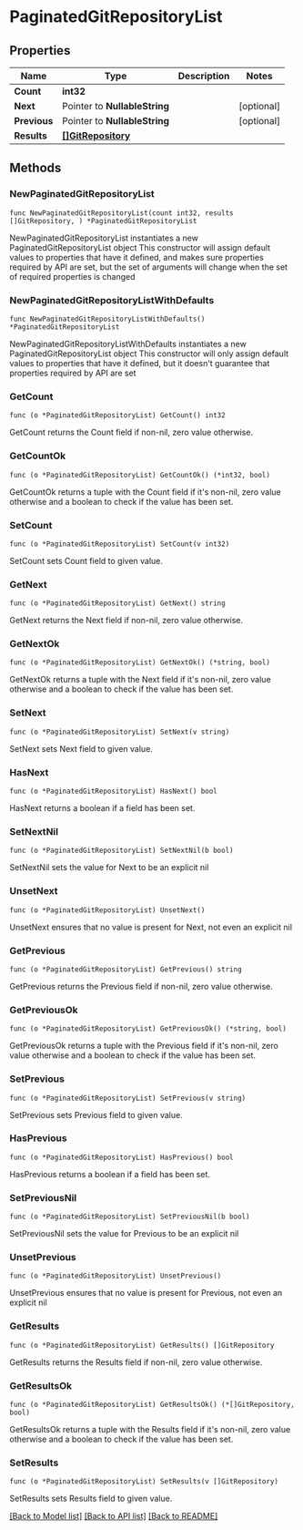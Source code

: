 # PaginatedGitRepositoryList

## Properties

Name | Type | Description | Notes
------------ | ------------- | ------------- | -------------
**Count** | **int32** |  | 
**Next** | Pointer to **NullableString** |  | [optional] 
**Previous** | Pointer to **NullableString** |  | [optional] 
**Results** | [**[]GitRepository**](GitRepository.md) |  | 

## Methods

### NewPaginatedGitRepositoryList

`func NewPaginatedGitRepositoryList(count int32, results []GitRepository, ) *PaginatedGitRepositoryList`

NewPaginatedGitRepositoryList instantiates a new PaginatedGitRepositoryList object
This constructor will assign default values to properties that have it defined,
and makes sure properties required by API are set, but the set of arguments
will change when the set of required properties is changed

### NewPaginatedGitRepositoryListWithDefaults

`func NewPaginatedGitRepositoryListWithDefaults() *PaginatedGitRepositoryList`

NewPaginatedGitRepositoryListWithDefaults instantiates a new PaginatedGitRepositoryList object
This constructor will only assign default values to properties that have it defined,
but it doesn't guarantee that properties required by API are set

### GetCount

`func (o *PaginatedGitRepositoryList) GetCount() int32`

GetCount returns the Count field if non-nil, zero value otherwise.

### GetCountOk

`func (o *PaginatedGitRepositoryList) GetCountOk() (*int32, bool)`

GetCountOk returns a tuple with the Count field if it's non-nil, zero value otherwise
and a boolean to check if the value has been set.

### SetCount

`func (o *PaginatedGitRepositoryList) SetCount(v int32)`

SetCount sets Count field to given value.


### GetNext

`func (o *PaginatedGitRepositoryList) GetNext() string`

GetNext returns the Next field if non-nil, zero value otherwise.

### GetNextOk

`func (o *PaginatedGitRepositoryList) GetNextOk() (*string, bool)`

GetNextOk returns a tuple with the Next field if it's non-nil, zero value otherwise
and a boolean to check if the value has been set.

### SetNext

`func (o *PaginatedGitRepositoryList) SetNext(v string)`

SetNext sets Next field to given value.

### HasNext

`func (o *PaginatedGitRepositoryList) HasNext() bool`

HasNext returns a boolean if a field has been set.

### SetNextNil

`func (o *PaginatedGitRepositoryList) SetNextNil(b bool)`

 SetNextNil sets the value for Next to be an explicit nil

### UnsetNext
`func (o *PaginatedGitRepositoryList) UnsetNext()`

UnsetNext ensures that no value is present for Next, not even an explicit nil
### GetPrevious

`func (o *PaginatedGitRepositoryList) GetPrevious() string`

GetPrevious returns the Previous field if non-nil, zero value otherwise.

### GetPreviousOk

`func (o *PaginatedGitRepositoryList) GetPreviousOk() (*string, bool)`

GetPreviousOk returns a tuple with the Previous field if it's non-nil, zero value otherwise
and a boolean to check if the value has been set.

### SetPrevious

`func (o *PaginatedGitRepositoryList) SetPrevious(v string)`

SetPrevious sets Previous field to given value.

### HasPrevious

`func (o *PaginatedGitRepositoryList) HasPrevious() bool`

HasPrevious returns a boolean if a field has been set.

### SetPreviousNil

`func (o *PaginatedGitRepositoryList) SetPreviousNil(b bool)`

 SetPreviousNil sets the value for Previous to be an explicit nil

### UnsetPrevious
`func (o *PaginatedGitRepositoryList) UnsetPrevious()`

UnsetPrevious ensures that no value is present for Previous, not even an explicit nil
### GetResults

`func (o *PaginatedGitRepositoryList) GetResults() []GitRepository`

GetResults returns the Results field if non-nil, zero value otherwise.

### GetResultsOk

`func (o *PaginatedGitRepositoryList) GetResultsOk() (*[]GitRepository, bool)`

GetResultsOk returns a tuple with the Results field if it's non-nil, zero value otherwise
and a boolean to check if the value has been set.

### SetResults

`func (o *PaginatedGitRepositoryList) SetResults(v []GitRepository)`

SetResults sets Results field to given value.



[[Back to Model list]](../README.md#documentation-for-models) [[Back to API list]](../README.md#documentation-for-api-endpoints) [[Back to README]](../README.md)


